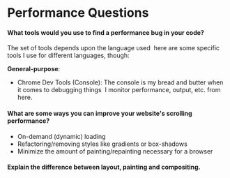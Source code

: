 # Performance Questions

#### What tools would you use to find a performance bug in your code?

The set of tools depends upon the language used ­ here are some specific tools I
use for different languages, though:

**General-purpose**:
  - Chrome Dev Tools (Console): The console is my bread and butter when it comes
    to debugging things ­ I monitor performance, output, etc. from here.

#### What are some ways you can improve your website's scrolling performance?

* On-demand (dynamic) loading
* Refactoring/removing styles like gradients or box-shadows
* Minimize the amount of painting/repainting necessary for a browser

#### Explain the difference between layout, painting and compositing.


